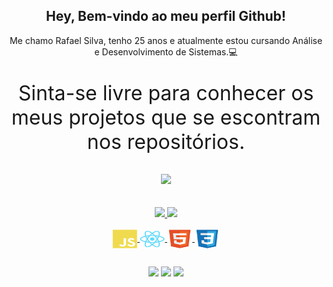<div align="center">
  <h2>Hey, Bem-vindo ao meu perfil Github!</h2>
  <p style"font-size:2rem;">Me chamo Rafael Silva, tenho 25 anos e atualmente estou cursando Análise e Desenvolvimento de Sistemas.💻</h3>
  <p style="font-size:2rem;">Sinta-se livre para conhecer os meus projetos que se escontram nos repositórios.</p>
  <img src="https://static.wikia.nocookie.net/victoryroad/images/8/8e/FLArt_150.png/revision/latest?cb=20160821004844" style="width: 5rem;">
</div>
<br><br>
<div align="center">
  <a href="https://github.com/rafaeusilvar">
  <img height="180em" src="https://github-readme-stats.vercel.app/api?username=rafaeusilvar&show_icons=true&theme=dark&include_all_commits=true&count_private=true"/>
  <img height="180em" src="https://github-readme-stats.vercel.app/api/top-langs/?username=rafaeusilvar&layout=compact&langs_count=7&theme=dark"/>
</div>
<div align="center" style="display: inline_block"><br>
  <img align="center" alt="Rafa-Js" height="30" width="40" src="https://raw.githubusercontent.com/devicons/devicon/master/icons/javascript/javascript-plain.svg">
  <img align="center" alt="Rafa-React" height="30" width="40" src="https://raw.githubusercontent.com/devicons/devicon/master/icons/react/react-original.svg">
  <img align="center" alt="Rafa-HTML" height="30" width="40" src="https://raw.githubusercontent.com/devicons/devicon/master/icons/html5/html5-original.svg">
  <img align="center" alt="Rafa-CSS" height="30" width="40" src="https://raw.githubusercontent.com/devicons/devicon/master/icons/css3/css3-original.svg">
  <!--<img align="right" alt="Rafa-pic" height="150" style="border-radius:50px;" src="https://media.discordapp.net/attachments/639956127056134178/890373478988013628/Publicacoes_Instagram_1_1.png?width=676&height=676">-->
</div>

 ##

 <div align="center"> 
  <a href="https://www.instagram.com/rafaeusilvar" target="_blank"><img src="https://img.shields.io/badge/-Instagram-%23E4405F?style=for-the-badge&logo=instagram&logoColor=white" target="_blank"></a>
 	<a href="https://www.twitch.tv/rafaeusilvar" target="_blank"><img src="https://img.shields.io/badge/Twitch-9146FF?style=for-the-badge&logo=twitch&logoColor=white" target="_blank"></a>
  <a href="https://www.linkedin.com/in/rafael-silva-480a67222" target="_blank"><img src="https://img.shields.io/badge/-LinkedIn-%230077B5?style=for-the-badge&logo=linkedin&logoColor=white" target="_blank"></a> 
  
